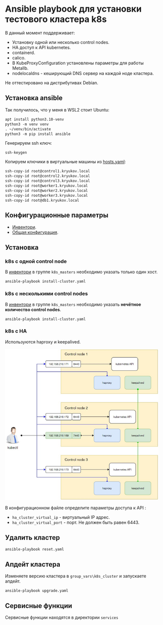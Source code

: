 # Ansible playbook для установки тестового кластера k8s

В данный момент поддерживает:

* Установку одной или несколько control nodes.
* HA доступ к API kubernetes.
* containerd.
* calico.
* В KubeProxyConfiguration установлены параметры для работы Metallb.
* nodelocaldns - кеширующий DNS сервер на каждой ноде кластера.

Не оттестировано на дистрибутивах Debian.

## Установка ansible

Так получилось, что у меня в WSL2 стоит Ubuntu:

```shell
apt install python3.10-venv
python3 -m venv venv
. ~/venv/bin/activate
python3 -m pip install ansible
```

Генерируем ssh ключ:

```shell
ssh-keygen
```

Копируем ключики в виртуальные машины из [hosts.yaml](hosts.yml):

 ```shell
ssh-copy-id root@control1.kryukov.local
ssh-copy-id root@control2.kryukov.local
ssh-copy-id root@control3.kryukov.local
ssh-copy-id root@worker1.kryukov.local
ssh-copy-id root@worker2.kryukov.local
ssh-copy-id root@worker3.kryukov.local
ssh-copy-id root@db1.kryukov.local
```

## Конфигурационные параметры

* [Инвентори](hosts.yaml).
* [Общая конфигурация](group_vars/k8s_cluster).

## Установка

### k8s с одной control node

В [инвентори](hosts.yaml) в группе `k8s_masters` необходимо указать только один хост.

```shell
ansible-playbook install-cluster.yaml
```

### k8s с несколькими control nodes

В [инвентори](hosts.yaml) в группе `k8s_masters` необходимо указать **нечётное количество
control nodes**.

```shell
ansible-playbook install-cluster.yaml
```

### k8s c HA

Используются haproxy и keepalived.

![ha cluster](images/ha_cluster.jpg)

В конфигурационном файле определите параметры доступа к API :

* `ha_cluster_virtual_ip` - виртуальный IP адрес.
* `ha_cluster_virtual_port` - порт. Не должен быть равен 6443.

## Удалить кластер

```shell
ansible-playbook reset.yaml
```

## Апдейт кластера

Изменяете версию кластера в `group_vars\k8s_cluster` и запускаете апдейт.

```shell
ansible-playbook upgrade.yaml
```

## Сервисные функции

Сервисные функции находятся в директории `services`